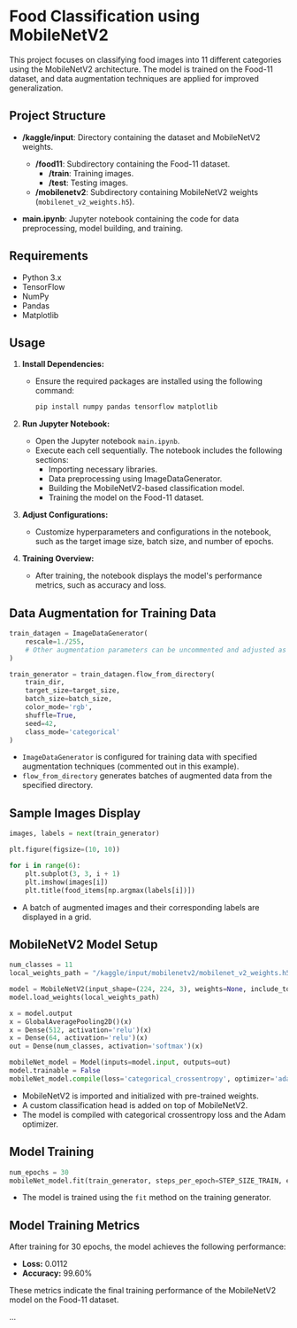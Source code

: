 
# Food Classification using MobileNetV2

This project focuses on classifying food images into 11 different categories using the MobileNetV2 architecture. The model is trained on the Food-11 dataset, and data augmentation techniques are applied for improved generalization.

## Project Structure

- **/kaggle/input**: Directory containing the dataset and MobileNetV2 weights.
  - **/food11**: Subdirectory containing the Food-11 dataset.
    - **/train**: Training images.
    - **/test**: Testing images.
  - **/mobilenetv2**: Subdirectory containing MobileNetV2 weights (`mobilenet_v2_weights.h5`).

- **main.ipynb**: Jupyter notebook containing the code for data preprocessing, model building, and training.

## Requirements

- Python 3.x
- TensorFlow
- NumPy
- Pandas
- Matplotlib

## Usage

1. **Install Dependencies:**
   - Ensure the required packages are installed using the following command:
     ```bash
     pip install numpy pandas tensorflow matplotlib
     ```

2. **Run Jupyter Notebook:**
   - Open the Jupyter notebook `main.ipynb`.
   - Execute each cell sequentially. The notebook includes the following sections:
     - Importing necessary libraries.
     - Data preprocessing using ImageDataGenerator.
     - Building the MobileNetV2-based classification model.
     - Training the model on the Food-11 dataset.

3. **Adjust Configurations:**
   - Customize hyperparameters and configurations in the notebook, such as the target image size, batch size, and number of epochs.

4. **Training Overview:**
   - After training, the notebook displays the model's performance metrics, such as accuracy and loss.

## Data Augmentation for Training Data

```python
train_datagen = ImageDataGenerator(
    rescale=1./255,
    # Other augmentation parameters can be uncommented and adjusted as needed.
)

train_generator = train_datagen.flow_from_directory(
    train_dir,
    target_size=target_size,
    batch_size=batch_size,
    color_mode='rgb',    
    shuffle=True,
    seed=42,
    class_mode='categorical'
)
```

- `ImageDataGenerator` is configured for training data with specified augmentation techniques (commented out in this example).
- `flow_from_directory` generates batches of augmented data from the specified directory.

## Sample Images Display

```python
images, labels = next(train_generator)

plt.figure(figsize=(10, 10))

for i in range(6):
    plt.subplot(3, 3, i + 1)
    plt.imshow(images[i])
    plt.title(food_items[np.argmax(labels[i])])
```

- A batch of augmented images and their corresponding labels are displayed in a grid.

## MobileNetV2 Model Setup

```python
num_classes = 11
local_weights_path = "/kaggle/input/mobilenetv2/mobilenet_v2_weights.h5"

model = MobileNetV2(input_shape=(224, 224, 3), weights=None, include_top=False)
model.load_weights(local_weights_path)

x = model.output
x = GlobalAveragePooling2D()(x)
x = Dense(512, activation='relu')(x) 
x = Dense(64, activation='relu')(x) 
out = Dense(num_classes, activation='softmax')(x) 

mobileNet_model = Model(inputs=model.input, outputs=out)
model.trainable = False
mobileNet_model.compile(loss='categorical_crossentropy', optimizer='adam', metrics=['accuracy'])
```

- MobileNetV2 is imported and initialized with pre-trained weights.
- A custom classification head is added on top of MobileNetV2.
- The model is compiled with categorical crossentropy loss and the Adam optimizer.

## Model Training

```python
num_epochs = 30
mobileNet_model.fit(train_generator, steps_per_epoch=STEP_SIZE_TRAIN, epochs=num_epochs)
```

- The model is trained using the `fit` method on the training generator.

## Model Training Metrics

After training for 30 epochs, the model achieves the following performance:

- **Loss:** 0.0112
- **Accuracy:** 99.60%

These metrics indicate the final training performance of the MobileNetV2 model on the Food-11 dataset.

...
